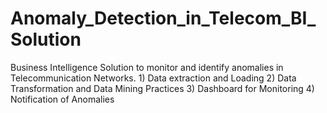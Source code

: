 # Anomaly_Detection_in_Telecom_BI_Solution
Business Intelligence Solution to monitor and identify anomalies in Telecommunication Networks. 1) Data extraction and Loading 2) Data Transformation and Data Mining Practices 3) Dashboard for Monitoring 4) Notification of Anomalies

